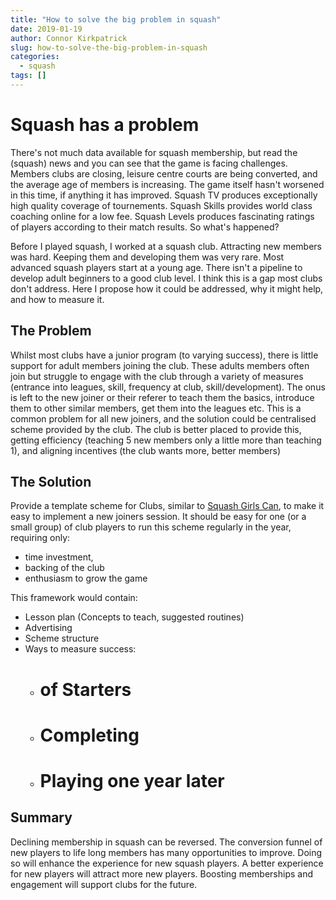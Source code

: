 ```yaml
---
title: "How to solve the big problem in squash"
date: 2019-01-19
author: Connor Kirkpatrick
slug: how-to-solve-the-big-problem-in-squash
categories:
  - squash
tags: []
---
```


# Squash has a problem

There's not much  data available for squash membership, but read the (squash) news and you can see that the game is facing challenges. Members clubs are closing, leisure centre courts are being converted, and the average age of members is increasing.
The game itself hasn't worsened in this time, if anything it has improved. Squash TV produces exceptionally high quality coverage of tournements. Squash Skills provides world class coaching online for a low fee. Squash Levels produces fascinating ratings of players according to their match results. So what's happened?

Before I played squash, I worked at a squash club. Attracting new members was hard. Keeping them and developing them was very rare. Most advanced squash players start at a young age. There isn't a pipeline to develop adult beginners to a good club level. I think this is a gap most clubs don't address. Here I propose how it could be addressed, why it might help, and how to measure it.

## The Problem

Whilst most clubs have a junior program (to varying success), there is little support for adult members joining the club. These adults members often join but struggle to engage with the club through a variety of measures (entrance into leagues, skill, frequency at club, skill/development). The onus is left to the new joiner or their referer to teach them the basics, introduce them to other similar members, get them into the leagues etc. This is a common problem for all new joiners, and the solution could be centralised scheme provided by the club. The club is better placed to provide this, getting efficiency (teaching 5 new members only a little more than teaching 1), and aligning incentives (the club wants more, better members)

## The Solution

Provide a template scheme for Clubs, similar to [Squash Girls Can](https://www.englandsquash.com/get-involved/play/ways-to-play/squash-girls-can), to make it easy to implement a new joiners session. It should be easy for one (or a small group) of club players to run this scheme regularly in the year, requiring only:
* time investment,
* backing of the club 
* enthusiasm to grow the game

This framework would contain:
* Lesson plan (Concepts to teach, suggested routines)
* Advertising
* Scheme structure
* Ways to measure success:
    * # of Starters
    * # Completing
    * # Playing one year later


## Summary

Declining membership in squash can be reversed. The conversion funnel of new players to life long members has many opportunities to improve. Doing so will enhance the experience for new squash players. A better experience for new players will attract more new players. Boosting memberships and engagement will support clubs for the future.
